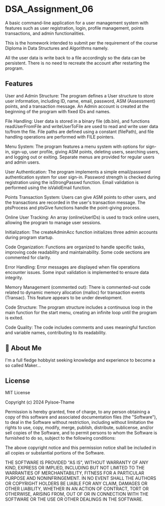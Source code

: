 
# DSA_Assignment_06

A basic command-line application for a user management system with features such as user registration, login, profile management, points transactions, and admin functionalities.

This is the homework intended to submit per the requirement of the course Diploma in Data Structures and Algorithms namely.

All the user data is write back to a file accordingly so the data can be persistent. There is no need to recreate the account after restarting the program.


## Features

User and Admin Structure:
    The program defines a User structure to store user information, including ID, name, email, password, ASM (Assessment) points, and a transaction message.
    An Admin account is created at the beginning of the program with fixed IDs and names.

File Handling:
    User data is stored in a binary file (db.bin), and functions readUserFromFile and writeUserToFile are used to read and write user data to/from the file.
    File paths are defined using a constant (filePath), and file handling operations are performed with FILE pointers.

Menu System:
    The program features a menu system with options for sign-in, sign-up, user profile, giving ASM points, deleting users, searching users, and logging out or exiting.
    Separate menus are provided for regular users and admin users.

User Authentication:
    The program implements a simple email/password authentication system for user sign-in.
    Password strength is checked during registration using the isStrongPasswd function.
    Email validation is performed using the isValidEmail function.

Points Transaction System:
    Users can give ASM points to other users, and the transactions are recorded in the user's transaction message.
    The ptsProcess and ptsGive functions handle the point-giving process.

Online User Tracking:
    An array (onlineUserIDs) is used to track online users, allowing the program to manage user sessions.

Initialization:
    The createAdminAcc function initializes three admin accounts during program startup.

Code Organization:
    Functions are organized to handle specific tasks, improving code readability and maintainability.
    Some code sections are commented for clarity.

Error Handling:
    Error messages are displayed when file operations encounter issues.
    Some input validation is implemented to ensure data integrity.

Memory Management (commented out):
    There is commented-out code related to dynamic memory allocation (malloc) for transaction events (Transac). This feature appears to be under development.

Code Structure:
    The program structure includes a continuous loop in the main function for the start menu, creating an infinite loop until the program is exited.

Code Quality:
    The code includes comments and uses meaningful function and variable names, contributing to its readability.


## 🚀 About Me
I'm a full fledge hobbyist seeking knowledge and experience 
to become a so called Maker... 


## License

MIT License

Copyright (c) 2024 Pyisoe-Thame

Permission is hereby granted, free of charge, to any person obtaining a copy
of this software and associated documentation files (the "Software"), to deal
in the Software without restriction, including without limitation the rights
to use, copy, modify, merge, publish, distribute, sublicense, and/or sell
copies of the Software, and to permit persons to whom the Software is
furnished to do so, subject to the following conditions:

The above copyright notice and this permission notice shall be included in all
copies or substantial portions of the Software.

THE SOFTWARE IS PROVIDED "AS IS", WITHOUT WARRANTY OF ANY KIND, EXPRESS OR
IMPLIED, INCLUDING BUT NOT LIMITED TO THE WARRANTIES OF MERCHANTABILITY,
FITNESS FOR A PARTICULAR PURPOSE AND NONINFRINGEMENT. IN NO EVENT SHALL THE
AUTHORS OR COPYRIGHT HOLDERS BE LIABLE FOR ANY CLAIM, DAMAGES OR OTHER
LIABILITY, WHETHER IN AN ACTION OF CONTRACT, TORT OR OTHERWISE, ARISING FROM,
OUT OF OR IN CONNECTION WITH THE SOFTWARE OR THE USE OR OTHER DEALINGS IN THE
SOFTWARE.

